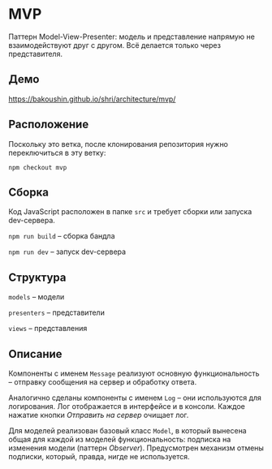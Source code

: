 MVP
===

Паттерн Model-View-Presenter: модель и представление напрямую не взаимодействуют друг с другом. Всё делается только через представителя.

Демо
----
https://bakoushin.github.io/shri/architecture/mvp/

Расположение
------------

Поскольку это ветка, после клонирования репозитория нужно переключиться в эту ветку:

`npm checkout mvp` 

Сборка
------

Код JavaScript расположен в папке `src` и требует сборки или запуска dev-сервера.

`npm run build` – сборка бандла

`npm run dev` – запуск dev-сервера

Структура
---------

`models` – модели

`presenters` – представители

`views` – представления

Описание
--------

Компоненты с именем `Message` реализуют основную функциональность – отправку сообщения на сервер и обработку ответа.

Аналогично сделаны компоненты с именем `Log` – они используются для логирования. Лог отображается в интерфейсе и в консоли. Каждое нажатие кнопки *Отправить на сервер* очищает лог.

Для моделей реализован базовый класс `Model`, в который вынесена общая для каждой из моделей функциональность: подписка на изменения модели (паттерн *Observer*). Предусмотрен механизм отмены подписки, который, правда, нигде не используется.
